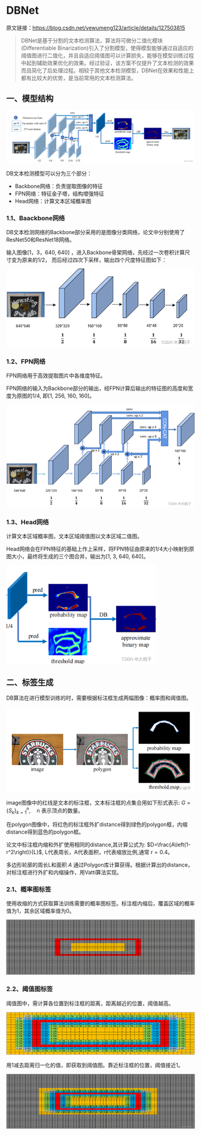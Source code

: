 # DBNet

原文链接：https://blog.csdn.net/yewumeng123/article/details/127503815

> DBNet是基于分割的文本检测算法，算法将可微分二值化模块(Differentiable Binarization)引入了分割模型，使得模型能够通过自适应的阈值图进行二值化，并且自适应阈值图可以计算损失，能够在模型训练过程中起到辅助效果优化的效果。经过验证，该方案不仅提升了文本检测的效果而且简化了后处理过程。相较于其他文本检测模型，DBNet在效果和性能上都有比较大的优势，是当前常用的文本检测算法。
>

## 一、模型结构

![在这里插入图片描述](./assets/3c0ef9a5b77ea72cb28b399f431b46d1.png)

DB文本检测模型可以分为三个部分：

- Backbone网络：负责提取图像的特征
- FPN网络：特征金子塔，结构增强特征
- Head网络：计算文本区域概率图

### 1.1、Baackbone网络

DB文本检测网络的Backbone部分采用的是图像分类网络，论文中分别使用了ResNet50和ResNet18网络。

输入图像[1，3，640, 640] ，进入Backbone骨架网络，先经过一次卷积计算尺寸变为原来的1/2， 而后经过四次下采样，输出四个尺度特征图如下：

<img src="./assets/1a7ca2aa9764c78841e367165a780b95.png" alt="在这里插入图片描述" style="zoom:80%;" />

### 1.2、FPN网络

FPN网络用于高效提取图片中各维度特征。

FPN网络的输入为Backbone部分的输出，经FPN计算后输出的特征图的高度和宽度为原图的1/4, 即[1, 256, 160, 160]。

<img src="./assets/7f3297fd7e0c16cb059a6f3463a64b3d.png" alt="在这里插入图片描述" style="zoom:67%;" />

### 1.3、Head网络

计算文本区域概率图，文本区域阈值图以文本区域二值图。

Head网络会在FPN特征的基础上作上采样，将FPN特征由原来的1/4大小映射到原图大小，最终将生成的三个图合并，输出为[1, 3, 640, 640]。

<img src="./assets/aded94e7567a5ad25ea136f985deb579.png" alt="在这里插入图片描述" style="zoom:80%;" />

## 二、标签生成

DB算法在进行模型训练的时，需要根据标注框生成两幅图像：概率图和阈值图。

![在这里插入图片描述](./assets/f7c02ba26298ed39deb544cf65fe1579.png)

image图像中的红线是文本的标注框，文本标注框的点集合用如下形式表示:
$G=\left\{S_k\right\}_{k=1}^n, \quad \mathrm{n}$ 表示顶点的数量。

在polygon图像中，将红色的标注框外扩distance得到绿色的polygon框，内缩distance得到蓝色的polygon框。

论文中标注框内缩和外扩使用相同的distance,其计算公式为:
$D=\frac{A\left(1-r^2\right)}{L}$, L代表周长，A代表面积，r代表缩放比例,通常 $\mathrm{r}=0.4$。

多边形轮廓的周长L和面积 $A$ 通过Polygon库计算获得。根据计算出的distance，对标注框进行外扩和内缩操作，用Vatti算法实现。

### 2.1、概率图标签

使用收缩的方式获取算法训练需要的概率图标签。标注框内缩后，覆盖区域的概率值为1，其余区域概率值为0。

![在这里插入图片描述](./assets/9284ea46f1394ab5977428e4a9627af3.png)

### 2.2、阈值图标签

阈值图中，需计算各位置到标注框的距离，距离越近的位置，阈值越高。

![在这里插入图片描述](./assets/0b88b8801ca58c31e234f54c949ac1d4.png)

用1减去距离归一化的值，即获取到阈值图。靠近标注框的位置，阈值接近1。

![在这里插入图片描述](./assets/f442f2cb3e43f3717a42a8dff9170458.png)